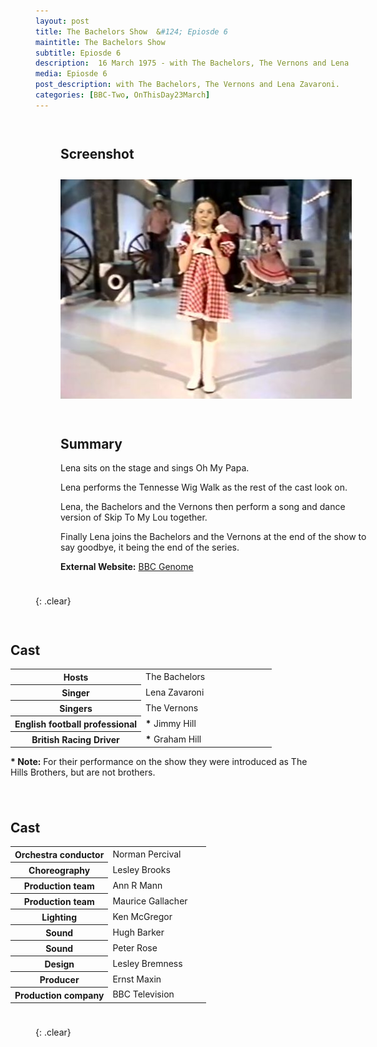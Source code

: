 ```yaml
---
layout: post
title: The Bachelors Show  &#124; Epiosde 6
maintitle: The Bachelors Show
subtitle: Epiosde 6
description:  16 March 1975 - with The Bachelors, The Vernons and Lena Zavaroni.
media: Epiosde 6
post_description: with The Bachelors, The Vernons and Lena Zavaroni.
categories: [BBC-Two, OnThisDay23March]
---
```


<figure class="fig1">
<figcaption>
<h2 id="screenshot">Screenshot</h2>
</figcaption>
<img src="/assets/images/BBC/The-Bachelors-Show-06.jpg" class="full-width">
</figure>

<figure class="fig2">
<figcaption>
<h2 id="summary">Summary</h2>
<p>Lena sits on the stage and sings Oh My Papa.</p>
<p>Lena performs the Tennesse Wig Walk as the rest of the cast look on.</p>
<p>Lena, the Bachelors and the Vernons then perform a song and dance version of Skip To My Lou together.</p>
<p>Finally Lena joins the Bachelors and the Vernons at the end of the show to say goodbye, it being the end of the series.</p>
<p><strong>External Website:</strong> <a class="external-link" href="https://genome.ch.bbc.co.uk/schedules/bbctwo/england/1975-03-23#at-20.15">BBC Genome</a></p>
</figcaption>
</figure>

{: .clear}

<figure class="fig3">
<figcaption>
<h2 id="cast">Cast</h2>
<table>
<tr><th style="width:50%;">Hosts</th><td style="width:50%;">The Bachelors</td></tr>
<tr><th>Singer</th><td>Lena Zavaroni</td></tr>
<tr><th>Singers</th><td>The Vernons</td></tr>
<tr><th>English football professional</th><td><strong>*</strong> Jimmy Hill</td></tr>
<tr><th>British Racing Driver</th><td><strong>*</strong> Graham Hill</td></tr>
</table>
<strong>* Note:</strong> For their performance on the show they were introduced as The Hills Brothers, but are not brothers.
</figcaption>
</figure>

<figure class="fig3">
<figcaption>
<h2 id="cast">Cast</h2>
<table>
<tr><th style="width:50%;">Orchestra conductor</th><td style="width:50%;">Norman Percival</td></tr>
<tr><th>Choreography</th><td>Lesley Brooks</td></tr>
<tr><th>Production team</th><td>Ann R Mann</td></tr>
<tr><th>Production team</th><td>Maurice Gallacher</td></tr>
<tr><th>Lighting</th><td>Ken McGregor</td></tr>
<tr><th>Sound</th><td>Hugh Barker</td></tr>
<tr><th>Sound</th><td>Peter Rose</td></tr>
<tr><th>Design</th><td>Lesley Bremness</td></tr>
<tr><th>Producer</th><td>Ernst Maxin</td></tr>
<tr><th>Production company</th><td>BBC Television</td></tr>
</table>
</figcaption>
</figure>

<br />{: .clear}

<style>
.fig1 {float:left; width:49%;}

.fig2 {float:right; width:49%;}

.fig3 {float:right; width:100%;}

figcaption {float:left; width:100%;}

@media screen and (orientation:portrait) {
.fig1, .fig2 {float:left; width:100%;}
figcaption {float:left; width:100%; margin-bottom: 10px;}
}
</style>

